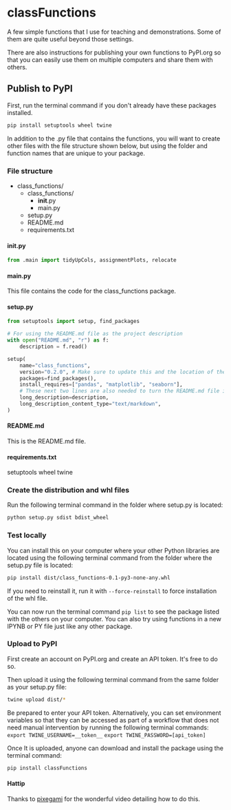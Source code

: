 # classFunctions
A few simple functions that I use for teaching and demonstrations. Some of them are quite useful beyond those settings.

There are also instructions for publishing your own functions to PyPI.org so that you can easily use them on multiple computers and share them with others.

## Publish to PyPI 

First, run the terminal command if you don't already have these packages installed.
```bash
pip install setuptools wheel twine
```


In addition to the .py file that contains the functions, you will want to create other files with the file structure shown below, but using the folder and function names that are unique to your package.

### File structure
* class_functions/ 
    * class_functions/ 
        * __init__.py 
        * main.py 
    * setup.py 
    * README.md 
    * requirements.txt 

#### __init__.py
```py 
from .main import tidyUpCols, assignmentPlots, relocate
```

#### main.py
This file contains the code for the class_functions package.

#### setup.py
```py
from setuptools import setup, find_packages

# For using the README.md file as the project description
with open("README.md", "r") as f:
    description = f.read()

setup(
    name="class_functions",
    version="0.2.0", # Make sure to update this and the location of the whl file for each modification
    packages=find_packages(),
    install_requires=["pandas", "matplotlib", "seaborn"],
    # These next two lines are also needed to turn the README.md file into the project description
    long_description=description,
    long_description_content_type="text/markdown",
)
```

#### README.md 
This is the README.md file.

#### requirements.txt 
setuptools
wheel
twine

### Create the distribution and whl files  
Run the following terminal command in the folder where setup.py is located:
```bash
python setup.py sdist bdist_wheel
```


### Test locally 
You can install this on your computer where your other Python libraries are located using the following terminal command from the folder where the setup.py file is located:
```bash 
pip install dist/class_functions-0.1-py3-none-any.whl
``` 
If you need to reinstall it, run it with `--force-reinstall` to force installation of the whl file.

You can now run the terminal command `pip list` to see the package listed with the others on your computer. You can also try using functions in a new IPYNB or PY file just like any other package.

### Upload to PyPI
First create an account on PyPI.org and create an API token. It's free to do so.

Then upload it using the following terminal command from the same folder as your setup.py file:
```bash
twine upload dist/*
```

Be prepared to enter your API token. Alternatively, you can set environment variables so that they can be accessed as part of a workflow that does not need manual intervention by running the following terminal commands:
`export TWINE_USERNAME=__token__` 
`export TWINE_PASSWORD=[api_token]`

Once It is uploaded, anyone can download and install the package using the terminal command:
```bash
pip install classFunctions
```

#### Hattip
Thanks to [pixegami](https://www.youtube.com/watch?v=Kz6IlDCyOUY&ab_channel=pixegami) for the wonderful video detailing how to do this.